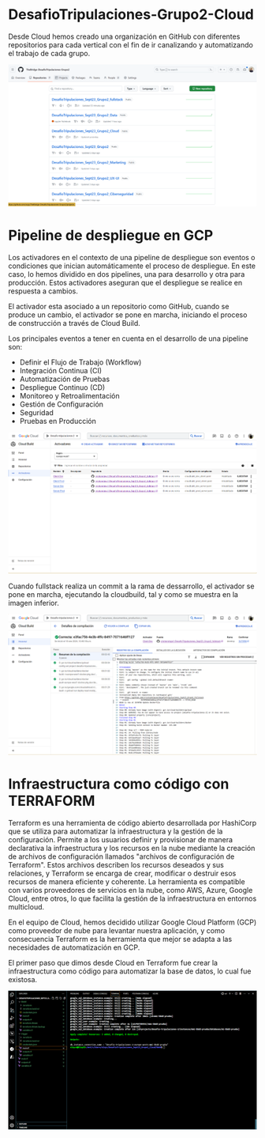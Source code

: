# DesafioTripulaciones-Grupo2-Cloud


Desde Cloud hemos creado una organización en GitHub con diferentes repositorios para cada vertical con el fin de ir canalizando y automatizando el trabajo de cada grupo.

![Alt text](img/imagen1.png)


# Pipeline de despliegue en GCP

Los activadores en el contexto de una pipeline de despliegue son eventos o condiciones que inician automáticamente el proceso de despliegue. En este caso, lo hemos dividido en dos pipelines, una para  desarrollo y otra para producción. Estos activadores aseguran que el despliegue se realice en respuesta a cambios.

El activador esta asociado a un repositorio como GitHub, cuando se produce un cambio, el activador se pone en marcha, iniciando el proceso de construcción a través de Cloud Build.

Los principales eventos a tener en cuenta en el desarrollo de una pipeline son:

- Definir el Flujo de Trabajo (Workflow)
- Integración Continua (CI)
- Automatización de Pruebas
- Despliegue Continuo (CD)
- Monitoreo y Retroalimentación
- Gestión de Configuración
- Seguridad
- Pruebas en Producción



![Alt text](img/imagen2.png)

Cuando fullstack realiza un commit a la rama de dessarrollo, el activador se pone en marcha, ejecutando la cloudbuild, tal y como se muestra en la imagen inferior.

![Alt text](img/imagen3.png)

# Infraestructura como código con TERRAFORM

Terraform es una herramienta de código abierto desarrollada por HashiCorp que se utiliza para automatizar la infraestructura y la gestión de la configuración. Permite a los usuarios definir y provisionar de manera declarativa la infraestructura y los recursos en la nube mediante la creación de archivos de configuración llamados "archivos de configuración de Terraform". Estos archivos describen los recursos deseados y sus relaciones, y Terraform se encarga de crear, modificar o destruir esos recursos de manera eficiente y coherente. La herramienta es compatible con varios proveedores de servicios en la nube, como AWS, Azure, Google Cloud, entre otros, lo que facilita la gestión de la infraestructura en entornos multicloud.

En el equipo de Cloud, hemos decidido utilizar Google Cloud Platform (GCP) como proveedor de nube para levantar nuestra aplicación, y como consecuencia Terraform es la herramienta que mejor se adapta a las necesidades de automatización en GCP.

El primer paso que dimos desde Cloud en Terraform fue crear la infraestructura como código para automatizar la base de datos, lo cual fue existosa.

![Alt text](img/imagen4.png)





